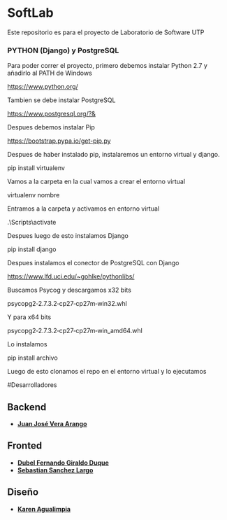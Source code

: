 # SoftLab

Este repositorio es para el proyecto de Laboratorio de Software UTP

### PYTHON (Django) y PostgreSQL

Para poder correr el proyecto, primero debemos instalar Python 2.7 y añadirlo al PATH de Windows

https://www.python.org/

Tambien se debe instalar PostgreSQL

https://www.postgresql.org/?&

Despues debemos instalar Pip 

https://bootstrap.pypa.io/get-pip.py

Despues de haber instalado pip, instalaremos un entorno virtual y django.

pip install virtualenv 

Vamos a la carpeta en la cual vamos a crear el entorno virtual 

virtualenv nombre

Entramos a la carpeta y activamos en entorno virtual 

.\Scripts\activate

Despues luego de esto instalamos Django

pip install django

Despues instalamos el conector de PostgreSQL con Django
 
https://www.lfd.uci.edu/~gohlke/pythonlibs/

Buscamos Psycog y descargamos x32 bits

psycopg2‑2.7.3.2‑cp27‑cp27m‑win32.whl

Y para x64 bits

psycopg2‑2.7.3.2‑cp27‑cp27m‑win_amd64.whl

Lo instalamos 

pip install archivo

Luego de esto clonamos el repo en el entorno virtual y lo ejecutamos 

#Desarrolladores


Backend
-------------------------
+ [**Juan José Vera Arango**](jjvera96)

Fronted
-------------------------
+ [**Dubel Fernando Giraldo Duque**](FerchoGD)
+ [**Sebastian Sanchez Largo**](Gallowtown)

Diseño
-------------------------
+ [**Karen Agualimpia**](h2odkream)